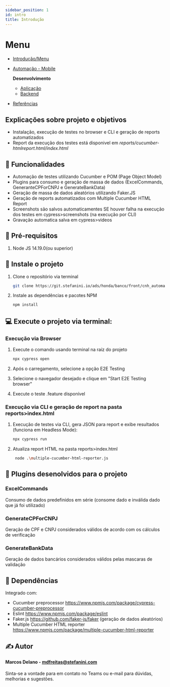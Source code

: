 ```yaml
---
sidebar_position: 1
id: intro
title: Introdução
---
```

# Menu

* [Introdução/Menu](/docs/mobile/intro)
* [Automação - Mobile](/docs/mobile/automacao)

  **Desenvolvimento**

  * [Aplicação](/docs/mobile/aplicacao)
  * [Backend](/docs/mobile/backend)
* [Referências](/docs/mobile/referencias)

## Explicações sobre projeto e objetivos

* Instalação, execução de testes no browser e CLI e geração de reports automatizados
* Report da execução dos testes está disponivel em *reports/cucumber-htmlreport.html/index.html*

## 🔧 Funcionalidades

* Automação de testes utilizando Cucumber e POM (Page Object Model)
* Plugins para consumo e geração de massa de dados (ExcelCommands, GeneranteCPForCNPJ e GenerateBankData)
* Geração de massa de dados aleatórios utilizando Faker.JS
* Geração de reports automatizados com Multiple Cucumber HTML Report
* Screenshots são salvos automaticamentes SE houver falha na execução dos testes em cypress>screenshots (na execução por CLI)
* Gravação automatica salva em cypress>videos

## 🔴 Pré-requisitos

1. Node JS 14.19.0(ou superior)

## 🚀 Instale o projeto

1. Clone o repositório via terminal

   ```sh
   git clone https://git.stefanini.io/ads/honda/banco/front/cnh_automacao_web.git
   ```
2. Instale as dependências e pacotes NPM

   ```sh
   npm install
   ```

## 💻 Execute o projeto via terminal:

### Execução via Browser

1. Execute o comando usando terminal na raíz do projeto

   ```sh
   npx cypress open
   ```
2. Após o carregamento, selecione a opção E2E Testing
3. Selecione o navegador desejado e clique em "Start E2E Testing browser"
4. Execute o teste .feature disponível

### Execução via CLI e geração de report na pasta reports>index.html

1. Execução de testes via CLI, gera JSON para report e exibe resultados (funciona em Headless Mode): 

   ```sh
   npx cypress run  
   ```
2. Atualiza report HTML na pasta reports>index.html

   ```sh
    node .\multiple-cucumber-html-reporter.js
   ```

## 📖 Plugins desenolvidos para o projeto

### ExcelCommands

Consumo de dados predefinidos em série (consome dado e inválida dado que já foi utilizado)

### GenerateCPForCNPJ

Geração de CPF e CNPJ considerados válidos de acordo com os cálculos de verificação

### GenerateBankData

Geração de dados bancários considerados válidos pelas mascaras de validação

## 📖 Dependências

Integrado com:

* Cucumber preprocessor https://www.npmjs.com/package/cypress-cucumber-preprocessor
* Eslint https://www.npmjs.com/package/eslint
* Faker.js https://github.com/faker-js/faker (geração de dados aleatórios)
* Multiple Cucumber HTML reporter https://www.npmjs.com/package/multiple-cucumber-html-reporter
    

## ✍️ Autor

#### Marcos Delano - mdfreitas@stefanini.com

 Sinta-se a vontade para em contato no Teams ou e-mail para dúvidas, melhorias e sugestões.
